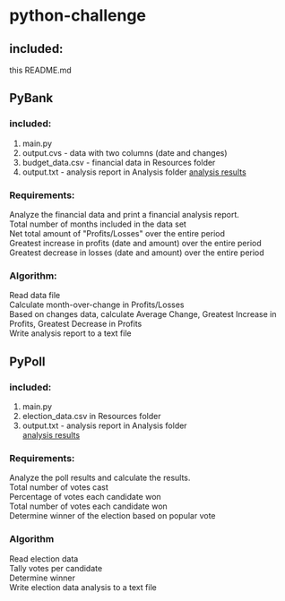 # python-challenge
 
## included:
this README.md

## PyBank
### included:
1. main.py
2. output.cvs - data with two columns (date and changes)
3. budget_data.csv - financial data in Resources folder
4. output.txt - analysis report in Analysis folder
[analysis results](https://github.com/tratnikc/python-challenge/blob/main/PyBank/Analysis/output.txt)

### Requirements:
Analyze the financial data and print a financial analysis report.  
Total number of months included in the data set  
Net total amount of "Profits/Losses" over the entire period  
Greatest increase in profits (date and amount) over the entire period  
Greatest decrease in losses (date and amount) over the entire period  

### Algorithm:
Read data file  
Calculate month-over-change in Profits/Losses  
Based on changes data, calculate Average Change, Greatest Increase in Profits, Greatest Decrease in Profits  
Write analysis report to a text file  


## PyPoll
### included:
1. main.py
2. election_data.csv in Resources folder
3. output.txt - analysis report in Analysis folder  
[analysis results](https://github.com/tratnikc/python-challenge/blob/main/PyPoll/Analysis/output.txt)


### Requirements:
Analyze the poll results and calculate the results.  
Total number of votes cast  
Percentage of votes each candidate won  
Total number of votes each candidate won  
Determine winner of the election based on popular vote  


### Algorithm
Read election data  
Tally votes per candidate  
Determine winner  
Write election data analysis to a text file  
